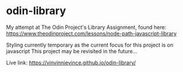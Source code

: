 # odin-library
My attempt at The Odin Project's Library Assignment, found here: https://www.theodinproject.com/lessons/node-path-javascript-library  

Styling currently temporary as the current focus for this project is on javascript
This project may be revisited in the future...

Live link: https://vinvinnievince.github.io/odin-library/